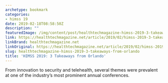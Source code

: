 ```yaml
---
archetype: bookmark
categories:
- himss 19
date: 2019-02-18T08:58:50Z
description: ""
featuredImage: /img/content/post/healthtechmagazine-himss-2019-3-takeaways-from-orlando.jpg
link: https://healthtechmagazine.net/article/2019/02/himss-2019-3-takeaways-orlando
linkBrand: healthtechmagazine.net
linkOriginal: https://healthtechmagazine.net/article/2019/02/himss-2019-3-takeaways-orlando
slug: healthtechmagazine-himss-2019-3-takeaways-from-orlando
title: 'HIMSS 2019: 3 Takeaways from Orlando'
---
```

From innovation to security and telehealth, several themes were prevalent at one of the industry’s most prominent annual conferences.
